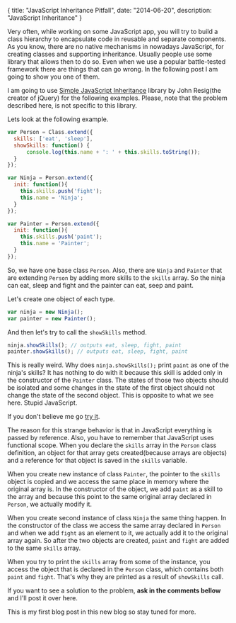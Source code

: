 {
  title: "JavaScript Inheritance Pitfall",
  date:  "2014-06-20",
  description: "JavaScript Inheritance"
}

Very often, while working on some JavaScript app, you will try to build a class hierarchy to encapsulate code in reusable and separate components. As you know, there are no native mechanisms in nowadays JavaScript, for creating classes and supporting inheritance. Usually people use some library that allows then to do so. Even when we use a popular battle-tested framework there are things that can go wrong. In the following post I am going to show you one of them.

I am going to use [Simple JavaScript Inheritance](http://ejohn.org/blog/simple-javascript-inheritance/) library by John Resig(the creator of jQuery) for the following examples. Please, note that the problem described here, is not specific to this library.

Lets look at the following example.

```javascript
var Person = Class.extend({
  skills: ['eat', 'sleep'],
  showSkills: function() {
      console.log(this.name + ': ' + this.skills.toString());   
  }
});

var Ninja = Person.extend({
  init: function(){
    this.skills.push('fight');
    this.name = 'Ninja';
  }
});

var Painter = Person.extend({
  init: function(){
    this.skills.push('paint');
    this.name = 'Painter';
  }
});
```

So, we have one base class ```Person```. Also, there are ```Ninja``` and ```Painter``` that are extending ```Person``` by adding more skills to the ```skills``` array. So the ninja can eat, sleep and fight and the painter can eat, seep and paint.

Let's create one object of each type.

```javascript
var ninja = new Ninja();
var painter = new Painter();
````

And then let's try to call the ```showSkills``` method.

```javascript
ninja.showSkills(); // outputs eat, sleep, fight, paint
painter.showSkills(); // outputs eat, sleep, fight, paint
```

This is really weird. Why does ```ninja.showSkills();``` print ```paint``` as one of the ninja's skills? It has nothing to do with it because this skill is added only in the constructor of the ```Painter``` class. The states of those two objects should be isolated and some changes in the state of the first object should not change the state of the second object. This is opposite to what we see here. Stupid JavaScript.

If you don't believe me go [try it](http://jsfiddle.net/stoitsev/BjX3m/).

The reason for this strange behavior is that in JavaScript everything is passed by reference. Also, you have to remember that JavaScript uses functional scope. When you declare the ```skills``` array in the ```Person``` class definition, an object for that array gets created(because arrays are objects) and a reference for that object is saved in the ```skills``` variable. 

When you create new instance of class ```Painter```, the pointer to the ```skills``` object is copied and we access the same place in memory where the original array is. In the constructor of the object, we add ```paint``` as a skill to the array and because this point to the same original array declared in ```Person```, we actually modify it.

When you create second instance of class ```Ninja``` the same thing happen. In the constructor of the class we access the same array declared in ```Person``` and when we add ```fight``` as an element to it, we actually add it to the original array again. So after the two objects are created, ```paint``` and ```fight``` are added to the same ```skills``` array.

When you try to print the ```skills``` array from some of the instance, you access the object that is declared in the ```Person``` class, which contains both ```paint``` and ```fight```. That's why they are printed as a result of ```showSkills``` call.

If you want to see a solution to the problem, __ask in the comments bellow__ and I'll post it over here. 

This is my first blog post in this new blog so stay tuned for more.
